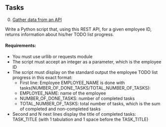 #

## Tasks

0. [Gather data from an API](./0-gather_data_from_an_API.py)

Write a Python script that, using this REST API, for a given employee ID, returns information about his/her TODO list progress.

#### Requirements:

- You must use urllib or requests module
- The script must accept an integer as a parameter, which is the employee ID
- The script must display on the standard output the employee TODO list progress in this exact format:
    - First line: Employee EMPLOYEE_NAME is done with tasks(NUMBER_OF_DONE_TASKS/TOTAL_NUMBER_OF_TASKS):
    - EMPLOYEE_NAME: name of the employee
    - NUMBER_OF_DONE_TASKS: number of completed tasks
    - TOTAL_NUMBER_OF_TASKS: total number of tasks, which is the sum of completed and non-completed tasks
- Second and N next lines display the title of completed tasks: TASK_TITLE (with 1 tabulation and 1 space before the TASK_TITLE)
